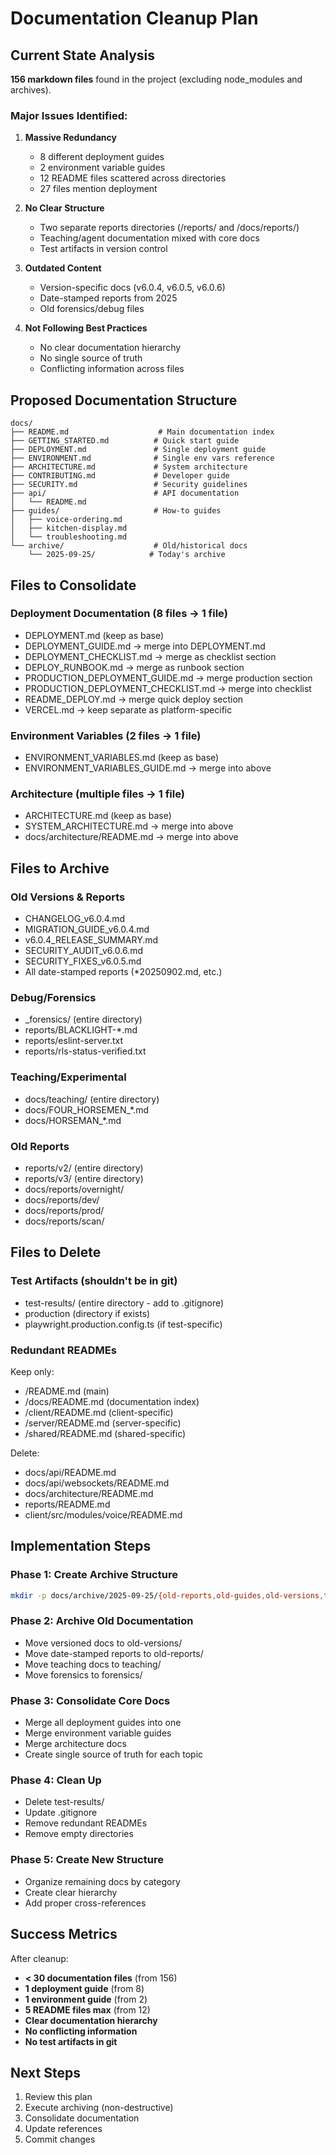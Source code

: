 # Documentation Cleanup Plan

## Current State Analysis

**156 markdown files** found in the project (excluding node_modules and archives).

### Major Issues Identified:

1. **Massive Redundancy**
   - 8 different deployment guides
   - 2 environment variable guides
   - 12 README files scattered across directories
   - 27 files mention deployment

2. **No Clear Structure**
   - Two separate reports directories (/reports/ and /docs/reports/)
   - Teaching/agent documentation mixed with core docs
   - Test artifacts in version control

3. **Outdated Content**
   - Version-specific docs (v6.0.4, v6.0.5, v6.0.6)
   - Date-stamped reports from 2025
   - Old forensics/debug files

4. **Not Following Best Practices**
   - No clear documentation hierarchy
   - No single source of truth
   - Conflicting information across files

## Proposed Documentation Structure

```
docs/
├── README.md                    # Main documentation index
├── GETTING_STARTED.md          # Quick start guide
├── DEPLOYMENT.md               # Single deployment guide
├── ENVIRONMENT.md              # Single env vars reference
├── ARCHITECTURE.md             # System architecture
├── CONTRIBUTING.md             # Developer guide
├── SECURITY.md                 # Security guidelines
├── api/                        # API documentation
│   └── README.md
├── guides/                     # How-to guides
│   ├── voice-ordering.md
│   ├── kitchen-display.md
│   └── troubleshooting.md
└── archive/                    # Old/historical docs
    └── 2025-09-25/            # Today's archive
```

## Files to Consolidate

### Deployment Documentation (8 files → 1 file)
- DEPLOYMENT.md (keep as base)
- DEPLOYMENT_GUIDE.md → merge into DEPLOYMENT.md
- DEPLOYMENT_CHECKLIST.md → merge as checklist section
- DEPLOY_RUNBOOK.md → merge as runbook section
- PRODUCTION_DEPLOYMENT_GUIDE.md → merge production section
- PRODUCTION_DEPLOYMENT_CHECKLIST.md → merge into checklist
- README_DEPLOY.md → merge quick deploy section
- VERCEL.md → keep separate as platform-specific

### Environment Variables (2 files → 1 file)
- ENVIRONMENT_VARIABLES.md (keep as base)
- ENVIRONMENT_VARIABLES_GUIDE.md → merge into above

### Architecture (multiple files → 1 file)
- ARCHITECTURE.md (keep as base)
- SYSTEM_ARCHITECTURE.md → merge into above
- docs/architecture/README.md → merge into above

## Files to Archive

### Old Versions & Reports
- CHANGELOG_v6.0.4.md
- MIGRATION_GUIDE_v6.0.4.md
- v6.0.4_RELEASE_SUMMARY.md
- SECURITY_AUDIT_v6.0.6.md
- SECURITY_FIXES_v6.0.5.md
- All date-stamped reports (*20250902.md, etc.)

### Debug/Forensics
- _forensics/ (entire directory)
- reports/BLACKLIGHT-*.md
- reports/eslint-server.txt
- reports/rls-status-verified.txt

### Teaching/Experimental
- docs/teaching/ (entire directory)
- docs/FOUR_HORSEMEN_*.md
- docs/HORSEMAN_*.md

### Old Reports
- reports/v2/ (entire directory)
- reports/v3/ (entire directory)
- docs/reports/overnight/
- docs/reports/dev/
- docs/reports/prod/
- docs/reports/scan/

## Files to Delete

### Test Artifacts (shouldn't be in git)
- test-results/ (entire directory - add to .gitignore)
- production (directory if exists)
- playwright.production.config.ts (if test-specific)

### Redundant READMEs
Keep only:
- /README.md (main)
- /docs/README.md (documentation index)
- /client/README.md (client-specific)
- /server/README.md (server-specific)
- /shared/README.md (shared-specific)

Delete:
- docs/api/README.md
- docs/api/websockets/README.md
- docs/architecture/README.md
- reports/README.md
- client/src/modules/voice/README.md

## Implementation Steps

### Phase 1: Create Archive Structure
```bash
mkdir -p docs/archive/2025-09-25/{old-reports,old-guides,old-versions,teaching,forensics}
```

### Phase 2: Archive Old Documentation
- Move versioned docs to old-versions/
- Move date-stamped reports to old-reports/
- Move teaching docs to teaching/
- Move forensics to forensics/

### Phase 3: Consolidate Core Docs
- Merge all deployment guides into one
- Merge environment variable guides
- Merge architecture docs
- Create single source of truth for each topic

### Phase 4: Clean Up
- Delete test-results/
- Update .gitignore
- Remove redundant READMEs
- Remove empty directories

### Phase 5: Create New Structure
- Organize remaining docs by category
- Create clear hierarchy
- Add proper cross-references

## Success Metrics

After cleanup:
- **< 30 documentation files** (from 156)
- **1 deployment guide** (from 8)
- **1 environment guide** (from 2)
- **5 README files max** (from 12)
- **Clear documentation hierarchy**
- **No conflicting information**
- **No test artifacts in git**

## Next Steps

1. Review this plan
2. Execute archiving (non-destructive)
3. Consolidate documentation
4. Update references
5. Commit changes